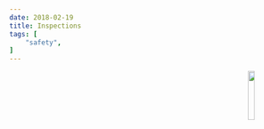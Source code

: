 ```yaml
---
date: 2018-02-19
title: Inspections
tags: [
    "safety",
]
---
```

<img align="right" src="https://i.imgur.com/p8jenZt.png" style="width: 15%;">
